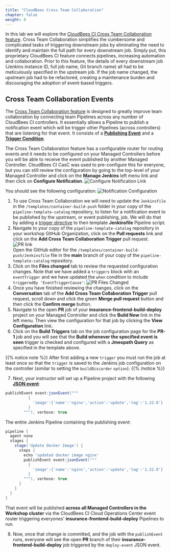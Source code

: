 ```yaml
---
title: "CloudBees Cross Team Collaboration"
chapter: false
weight: 8
--- 
```


In this lab we will explore the [CloudBees CI Cross Team Collaboration feature](https://docs.cloudbees.com/docs/cloudbees-ci/latest/cloud-admin-guide/cross-team-collaboration). Cross Team Collaboration simplifies the cumbersome and complicated tasks of triggering downstream jobs by eliminating the need to identify and maintain the full path for every downstream job. Simply put, this proprietary CloudBees CI feature connects pipelines, increasing automation and collaboration. Prior to this feature, the details of every downstream job (Jenkins instance ID, full job name, Git branch name) all had to be meticulously specified in the upstream job. If the job name changed, the upstream job had to be refactored, creating a maintenance burden and discouraging the adoption of event-based triggers.

## Cross Team Collaboration Events

The [Cross Team Collaboration feature](https://docs.cloudbees.com/docs/cloudbees-ci/latest/cloud-admin-guide/cross-team-collaboration) is designed to greatly improve team collaboration by connecting team Pipelines across any number of CloudBees CI controllers. It essentially allows a Pipeline to publish a notification event which will be trigger other Pipelines (across controllers) that are listening for that event. It consists of a **[Publishing Event](https://docs.cloudbees.com/docs/cloudbees-ci/latest/cloud-admin-guide/cross-team-collaboration#cross-team-event-publishers)** and a **[Trigger Condition](https://docs.cloudbees.com/docs/cloudbees-ci/latest/cloud-admin-guide/cross-team-collaboration#cross-team-event-triggers)**. 

The Cross Team Collaboration feature has a configurable router for routing events and it needs to be configured on your Managed Controllers before you will be able to receive the event published by another Managed Controller. CloudBees CI CasC was used to pre-configure this for everyone, but you can still review the configuration by going to the top-level of your Managed Controller and click on the **Manage Jenkins** left menu link and then click on **Configure Notification**. ![Configure Notification Link](config-notification-link.png?width=50pc)

 You should see the following configuration: ![Notification Configuration](notification-config.png?width=50pc)


1. To use Cross Team Collaboration we will need to update the `Jenkinsfile` in the `/templates/container-build-push` folder in your copy of the `pipeline-template-catalog` repository, to listen for a notification event to be published by the upstream, or event publishing, job. We will do that by adding a [trigger directive](https://www.jenkins.io/doc/book/pipeline/syntax/#triggers) to then template **Jenkinsfile** Pipeline script.
2. Navigate to your copy of the `pipeline-template-catalog` repository in your workshop GitHub Organization, click on the **Pull requests** link and click on the **Add Cross Team Collaboration Trigger** pull request. ![PR link](pr-link.png?width=50pc)  
Open the GitHub editor for the `/templates/container-build-push/Jenkinsfile` file in the **main** branch of your copy of the `pipeline-template-catalog` repository.
3. Click on the **Files changed** tab to review the requested configuration changes. Note that we have added a `triggers` block with an `eventTrigger` and we have updated the `when` condition to include `triggeredBy 'EventTriggerCause'`: ![PR Files Changed](pr-files-changed.png?width=50pc)
4. Once you have finished reviewing the changes, click on the **Conversation** tab of the **Add Cross Team Collaboration Trigger** pull request, scroll down and click the green **Merge pull request** button and then click the **Confirm merge** button.
5. Navigate to the open **PR** job of your **insurance-frontend-build-deploy** project on your Managed Controller and click the **Build Now** link in the left menu. Then view the configuration for that job by clicking the **View Configuration** link.
6. Click on the **Build Triggers** tab on the job configuration page for the **PR-1**  job and you will see that the **Build whenever the specified event is seen** trigger is checked and configured with a **Jmespath Query** as specified in the template above.

{{% notice note %}}
After first adding a new `trigger` you must run the job at least once so that the `trigger` is saved to the Jenkins job configuration on the controller (similar to setting the `buildDiscarder` `option`).
{{% /notice %}}

7. Next, your instructor will set up a Pipeline project with the following **[JSON event](https://docs.cloudbees.com/docs/cloudbees-ci/latest/cloud-admin-guide/cross-team-collaboration#cross-team-event-types)**: 

```groovy
publishEvent event:jsonEvent("""
          {
            'image':{'name':'nginx','action':'update','tag':'1.22.0'}
          }
        """), verbose: true
```

The entire Jenkins Pipeline containing the publishing event:
```groovy
pipeline {
  agent none
  stages {
    stage('Update Docker Image') {
      steps {
        echo 'updated docker image nginx'
        publishEvent event:jsonEvent("""
          {
            'image':{'name':'nginx','action':'update','tag':'1.22.0'}
          }
        """), verbose: true
      }
    }
  }
}
```

That event will be published **across all Managed Controllers in the Workshop cluster** via the CloudBees CI Cloud Operations Center event router triggering everyones' **insurance-frontend-build-deploy** Pipelines to run. 

8. Now, once that change is committed, and the job with the `publishEvent` runs, everyone will see the open **PR** branch of their **insurance-frontend-build-deploy** job triggered by the `deploy-event` JSON event.


